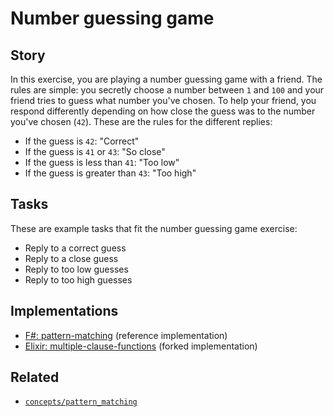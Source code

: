 # Number guessing game

## Story

In this exercise, you are playing a number guessing game with a friend. The rules are simple: you secretly choose a number between `1` and `100` and your friend tries to guess what number you've chosen. To help your friend, you respond differently depending on how close the guess was to the number you've chosen (`42`). These are the rules for the different replies:

- If the guess is `42`: "Correct"
- If the guess is `41` or `43`: "So close"
- If the guess is less than `41`: "Too low"
- If the guess is greater than `43`: "Too high"

## Tasks

These are example tasks that fit the number guessing game exercise:

- Reply to a correct guess
- Reply to a close guess
- Reply to too low guesses
- Reply to too high guesses

## Implementations

- [F#: pattern-matching][implementation-fsharp] (reference implementation)
- [Elixir: multiple-clause-functions][implementation-elixir] (forked implementation)

## Related

- [`concepts/pattern_matching`][concepts-pattern_matching]

[concepts-pattern_matching]: ../concepts/pattern_matching.md
[implementation-fsharp]: ../../languages/fsharp/exercises/concept/guessing-game/.docs/instructions.md
[implementation-elixir]: ../../languages/elixir/exercises/concept/guessing-game/.docs/instructions.md

